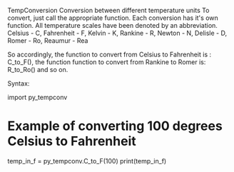 TempConversion
Conversion between different temperature units To convert, just call the appropriate function. Each conversion has it's own function. All temperature scales have been denoted by an abbreviation. Celsius - C, Fahrenheit - F, Kelvin - K, Rankine - R, Newton - N, Delisle - D, Romer - Ro, Reaumur - Rea

So accordingly, the function to convert from Celsius to Fahrenheit is : C_to_F(), the function function to convert from Rankine to Romer is: R_to_Ro() and so on.

Syntax:

import py_tempconv

# Example of converting 100 degrees Celsius to Fahrenheit
temp_in_f = py_tempconv.C_to_F(100)
print(temp_in_f)